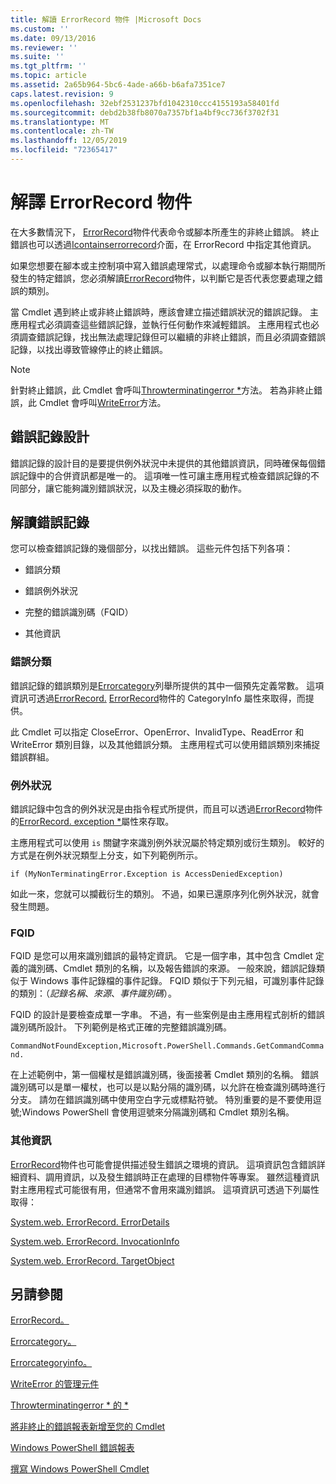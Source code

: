 ```yaml
---
title: 解讀 ErrorRecord 物件 |Microsoft Docs
ms.custom: ''
ms.date: 09/13/2016
ms.reviewer: ''
ms.suite: ''
ms.tgt_pltfrm: ''
ms.topic: article
ms.assetid: 2a65b964-5bc6-4ade-a66b-b6afa7351ce7
caps.latest.revision: 9
ms.openlocfilehash: 32ebf2531237bfd1042310ccc4155193a58401fd
ms.sourcegitcommit: debd2b38fb8070a7357bf1a4bf9cc736f3702f31
ms.translationtype: MT
ms.contentlocale: zh-TW
ms.lasthandoff: 12/05/2019
ms.locfileid: "72365417"
---
```

# <a name="interpreting-errorrecord-objects"></a>解譯 ErrorRecord 物件

在大多數情況下， [ErrorRecord](/dotnet/api/System.Management.Automation.ErrorRecord)物件代表命令或腳本所產生的非終止錯誤。 終止錯誤也可以透過[Icontainserrorrecord](/dotnet/api/System.Management.Automation.IContainsErrorRecord)介面，在 ErrorRecord 中指定其他資訊。

如果您想要在腳本或主控制項中寫入錯誤處理常式，以處理命令或腳本執行期間所發生的特定錯誤，您必須解讀[ErrorRecord](/dotnet/api/System.Management.Automation.ErrorRecord)物件，以判斷它是否代表您要處理之錯誤的類別。

當 Cmdlet 遇到終止或非終止錯誤時，應該會建立描述錯誤狀況的錯誤記錄。 主應用程式必須調查這些錯誤記錄，並執行任何動作來減輕錯誤。 主應用程式也必須調查錯誤記錄，找出無法處理記錄但可以繼續的非終止錯誤，而且必須調查錯誤記錄，以找出導致管線停止的終止錯誤。

> [!NOTE]
> 針對終止錯誤，此 Cmdlet 會呼叫[Throwterminatingerror *](/dotnet/api/System.Management.Automation.Cmdlet.ThrowTerminatingError)方法。 若為非終止錯誤，此 Cmdlet 會呼叫[WriteError](/dotnet/api/System.Management.Automation.Cmdlet.WriteError)方法。

## <a name="error-record-design"></a>錯誤記錄設計

錯誤記錄的設計目的是要提供例外狀況中未提供的其他錯誤資訊，同時確保每個錯誤記錄中的合併資訊都是唯一的。 這項唯一性可讓主應用程式檢查錯誤記錄的不同部分，讓它能夠識別錯誤狀況，以及主機必須採取的動作。

## <a name="interpreting-error-records"></a>解讀錯誤記錄

您可以檢查錯誤記錄的幾個部分，以找出錯誤。 這些元件包括下列各項：

- 錯誤分類

- 錯誤例外狀況

- 完整的錯誤識別碼（FQID）

- 其他資訊

### <a name="the-error-category"></a>錯誤分類

錯誤記錄的錯誤類別是[Errorcategory](/dotnet/api/System.Management.Automation.ErrorCategory)列舉所提供的其中一個預先定義常數。 這項資訊可透過[ErrorRecord.](/dotnet/api/System.Management.Automation.ErrorRecord.CategoryInfo) [ErrorRecord](/dotnet/api/System.Management.Automation.ErrorRecord)物件的 CategoryInfo 屬性來取得，而提供。

此 Cmdlet 可以指定 CloseError、OpenError、InvalidType、ReadError 和 WriteError 類別目錄，以及其他錯誤分類。 主應用程式可以使用錯誤類別來捕捉錯誤群組。

### <a name="the-exception"></a>例外狀況

錯誤記錄中包含的例外狀況是由指令程式所提供，而且可以透過[ErrorRecord](/dotnet/api/System.Management.Automation.ErrorRecord)物件的[ErrorRecord. exception *](/dotnet/api/System.Management.Automation.ErrorRecord.Exception)屬性來存取。

主應用程式可以使用 `is` 關鍵字來識別例外狀況屬於特定類別或衍生類別。 較好的方式是在例外狀況類型上分支，如下列範例所示。

`if (MyNonTerminatingError.Exception is AccessDeniedException)`

如此一來，您就可以攔截衍生的類別。 不過，如果已還原序列化例外狀況，就會發生問題。

### <a name="the-fqid"></a>FQID

FQID 是您可以用來識別錯誤的最特定資訊。 它是一個字串，其中包含 Cmdlet 定義的識別碼、Cmdlet 類別的名稱，以及報告錯誤的來源。 一般來說，錯誤記錄類似于 Windows 事件記錄檔的事件記錄。 FQID 類似于下列元組，可識別事件記錄的類別：（*記錄名稱*、*來源*、*事件識別碼*）。

FQID 的設計是要檢查成單一字串。 不過，有一些案例是由主應用程式剖析的錯誤識別碼所設計。 下列範例是格式正確的完整錯誤識別碼。

`CommandNotFoundException,Microsoft.PowerShell.Commands.GetCommandCommand.`

在上述範例中，第一個權杖是錯誤識別碼，後面接著 Cmdlet 類別的名稱。 錯誤識別碼可以是單一權杖，也可以是以點分隔的識別碼，以允許在檢查識別碼時進行分支。 請勿在錯誤識別碼中使用空白字元或標點符號。 特別重要的是不要使用逗號;Windows PowerShell 會使用逗號來分隔識別碼和 Cmdlet 類別名稱。

### <a name="other-information"></a>其他資訊

[ErrorRecord](/dotnet/api/System.Management.Automation.ErrorRecord)物件也可能會提供描述發生錯誤之環境的資訊。 這項資訊包含錯誤詳細資料、調用資訊，以及發生錯誤時正在處理的目標物件等專案。 雖然這種資訊對主應用程式可能很有用，但通常不會用來識別錯誤。 這項資訊可透過下列屬性取得：

[System.web. ErrorRecord. ErrorDetails](/dotnet/api/System.Management.Automation.ErrorRecord.ErrorDetails)

[System.web. ErrorRecord. InvocationInfo](/dotnet/api/System.Management.Automation.ErrorRecord.InvocationInfo)

[System.web. ErrorRecord. TargetObject](/dotnet/api/System.Management.Automation.ErrorRecord.TargetObject)

## <a name="see-also"></a>另請參閱

[ErrorRecord。](/dotnet/api/System.Management.Automation.ErrorRecord)

[Errorcategory。](/dotnet/api/System.Management.Automation.ErrorCategory)

[Errorcategoryinfo。](/dotnet/api/System.Management.Automation.ErrorCategoryInfo)

[WriteError 的管理元件](/dotnet/api/System.Management.Automation.Cmdlet.WriteError)

[Throwterminatingerror * 的 *](/dotnet/api/System.Management.Automation.Cmdlet.ThrowTerminatingError)

[將非終止的錯誤報表新增至您的 Cmdlet](./adding-non-terminating-error-reporting-to-your-cmdlet.md)

[Windows PowerShell 錯誤報表](./error-reporting-concepts.md)

[撰寫 Windows PowerShell Cmdlet](./writing-a-windows-powershell-cmdlet.md)
